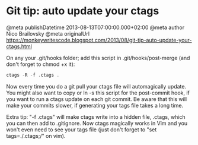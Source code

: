 # Git tip: auto update your ctags

@meta publishDatetime 2013-08-13T07:00:00.000+02:00
@meta author Nico Brailovsky
@meta originalUrl https://monkeywritescode.blogspot.com/2013/08/git-tip-auto-update-your-ctags.html

On any your .git/hooks folder; add this script in .git/hooks/post-merge (and don't forget to chmod +x it):

```c++
ctags -R -f .ctags .
```

Now every time you do a git pull your ctags file will automagically update. You might also want to copy or ln -s this script for the post-commit hook, if you want to run a ctags update on each git commit. Be aware that this will make your commits slower, if generating your tags file takes a long time.

Extra tip: "-f .ctags" will make ctags write into a hidden file, .ctags, which you can then add to .gitignore. Now ctags magically works in Vim and you won't even need to see your tags file (just don't forget to "set tags=./.ctags;/" on vim).

